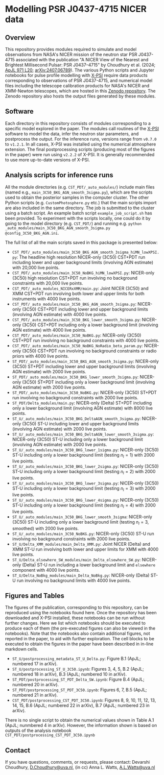 # Modelling PSR J0437-4715 NICER data

## Overview

This repository provides modules required to simulate and model observations from NASA's NICER mission of the neutron star PSR J0437-4715 associated with the publication "A NICER View of the Nearest and Brightest Millisecond Pulsar: PSR J0437–4715" by Choudhury et al. (2024; [ApJL 971 L20](https://doi.org/10.3847/2041-8213/ad5a6f); [arXiv:2407.06789](https://doi.org/10.48550/arXiv.2407.06789)). The various Python scripts and Jupyter notebooks for pulse profile modelling with [X-PSI](https://github.com/xpsi-group/xpsi) require data products corresponding to observations of PSR J0437-4715, and numerical model files including the telescope calibration products for NASA's NICER and XMM-Newton telescopes, which are hosted in this [Zenodo repository](https://zenodo.org/records/13766753). The Zenodo repository also hosts the output files generated by these modules. 


## Software

Each directory in this repository consists of modules corresponding to a specific model explored in the paper. The modules call routines of the [X-PSI](https://github.com/xpsi-group/xpsi) software to model the data, infer the neutron star parameters, and postprocess the output. For the inference runs, versions range from `v0.7.0` to `v1.2.1`. In all cases, X-PSI was installed using the numerical atmosphere extension. The final postprocessing scripts (producing most of the figures in the paper) were run using `v2.2.2` of X-PSI. It is generally recommended to use more up-to-date versions of X-PSI.

## Analysis scripts for inference runs

All the module directories (e.g. ``CST_PDT/_auto_modules/``) include main files (named e.g., ``main_3C50_BKG_AGN_smooth_3sigma.py``), which are the scripts used to obtain the posterior samples in the computer cluster. The other Python scripts (e.g. ``CustomPhotosphere.py`` etc.) that the main scripts import are also included in the same directory. The job is submitted to the cluster using a batch script. An example batch script ``example_job_script.sh`` has been provided. To experiment with the scripts locally, one could do it by going to the model directory (e.g. ``CST_PDT/``) and running e.g. ``python _auto_modules/main_3C50_BKG_AGN_smooth_3sigma.py @config_3C50_BKG_AGN.ini``.

The full list of all the main scripts saved in this package is presented below:

* ``CST_PDT/_auto_modules/main_3C50_BKG_AGN_smooth_3sigma_hiMN_lowXPSI.py``: The headline high resolution NICER-only (3C50) CST+PDT run including lower and upper background limits (involving AGN estimate) with 20,000 live points.
* ``CST_PDT/_auto_modules/main_3C50_NoBKG_hiMN_lowXPSI.py``: NICER-only (3C50) high resolution CST+PDT run involving no background constraints with 20,000 live points.
* ``CST_PDT/_auto_modules_NICERxXMM/main.py``: Joint NICER (3C50) and XMM CST+PDT run involving both lower and upper limits for both instruments with 4000 live points.
* ``CST_PDT/_auto_modules/main_3C50_BKG_AGN_smooth_3sigma.py``: NICER-only (3C50) CST+PDT including lower and upper background limits (involving AGN estimate) with 4000 live points.
* ``CST_PDT/_auto_modules/main_3C50_BKG_lower_smooth_3sigma.py``: NICER-only (3C50) CST+PDT including only a lower background limit (involving AGN estimate) with 4000 live points.
* ``CST_PDT/_auto_modules/main_3C50_NoBKG.py``: NICER-only (3C50) CST+PDT run involving no background constraints with 4000 live points.
* ``CST_PDT/_auto_modules/main_3C50_NoBKG_NoRadio_beta_param.py``: NICER-only (3C50) CST+PDT run involving no background constraints or radio priors with 4000 live points.
* ``ST_PDT/_auto_modules/main_3C50_BKG_AGN_smooth_3sigma.py``: NICER-only (3C50) ST+PDT including lower and upper background limits (involving AGN estimate) with 2000 live points.
* ``ST_PDT/_auto_modules/main_3C50_BKG_lower_smooth_3sigma.py``: NICER-only (3C50) ST+PDT including only a lower background limit (involving AGN estimate) with 2000 live points.
* ``ST_PDT/_auto_modules/main_3C50_NoBKG.py``: NICER-only (3C50) ST+PDT run involving no background constraints with 2000 live points.
* ``ST_PDT/Delta_modules/main.py``: NICER-only (Delta) ST+PDT including only a lower background limit (involving AGN estimate) with 8000 live points.
* ``ST_U/_auto_modules/main_3C50_BKG_DeltaAGN_smooth_3sigma.py``: NICER-only (3C50) ST-U including lower and upper background limits (involving AGN estimate) with 2000 live points.
* ``ST_U/_auto_modules/main_3C50_BKG_DeltaAGN_lower_smooth_3sigma.py``: NICER-only (3C50) ST-U including only a lower background limit (involving AGN estimate) with 2000 live points.
* ``ST_U/_auto_modules/main_3C50_BKG_lower_1sigma.py``: NICER-only (3C50) ST-U including only a lower background limit (testing $n_l = 1$) with 2000 live points. 
* ``ST_U/_auto_modules/main_3C50_BKG_lower_2sigma.py``: NICER-only (3C50) ST-U including only a lower background limit (testing $n_l = 2$) with 2000 live points. 
* ``ST_U/_auto_modules/main_3C50_BKG_lower_3sigma.py``: NICER-only (3C50) ST-U including only a lower background limit (testing $n_l = 3$) with 2000 live points. 
* ``ST_U/_auto_modules/main_3C50_BKG_lower_4sigma.py``: NICER-only (3C50) ST-U including only a lower background limit (testing $n_l = 4$) with 2000 live points. 
* ``ST_U/_auto_modules/main_3C50_BKG_lower_smooth_3sigma``: NICER-only (3C50) ST-U including only a lower background limit (testing $n_l = 3$, smoothed) with 2000 live points. 
* ``ST_U/_auto_modules/main_3C50_NoBKG.py``: NICER-only (3C50) ST-U run involving no background constraints with 2000 live points.
* ``ST_U/Delta_XMM_modules/main_Delta_XMM.py``: Joint NICER (Delta) and XMM ST-U run involving both lower and upper limits for XMM with 4000 live points.
* ``ST_U/Delta_elsewhere_SW_modules/main_Delta_elsewhere_SW.py``: NICER-only (Delta) ST-U run including a lower background limit and ``elsewhere`` component with 4000 live points.
* ``ST_U/Delta_NoBkg_modules/main_Delta_NoBkg.py``: NICER-only (Delta) ST-U run involving no background limits with 4000 live points.

## Figures and Tables

The figures of the publication, corresponding to this repository, can be reproduced using the notebooks found here. Once the repository has been downloaded and X-PSI installed, these notebooks can be run without further changes. Here we list which notebooks should be executed to produce each of them (the pre-executed figures can also be viewed in the notebooks). Note that the notebooks also contain additional figures, not reported in the paper, to aid with further exploration. The cell blocks to be executed to obtain the figures in the paper have been described in in-line markdown cells.
* ``ST_U/postprocessing_metadata_ST_U_Delta.py``: Figure B.1 (ApJL; numbered 17 in arXiv).
* ``ST_U/postprocessing_ST_U_3C50.ipynb``: Figures 3, 4, 5, B.2 (ApJL; numbered 18 in arXiv), B.3 (ApJL; numbered 10 in arXiv).
* ``ST_PDT/postprocessing_ST_PDT_Delta_SW.ipynb``: Figure B.4 (ApJL; numbered 20 in arXiv).
* ``ST_PDT/postprocessing_ST_PDT_3C50.ipynb``: Figures 6, 7, B.5 (ApJL; numbered 21 in arXiv).
* ``CST_PDT/postprocessing_CST_PDT_3C50.ipynb``: Figures 8, 9, 10, 11, 12, 13, 14, 15, B.6 (ApJL; numbered 22 in arXiv), B.7 (ApJL; numbered 23 in arXiv).

There is no single script to obtain the numerical values shown in Table A.1 (ApJL; nunmbered 4 in arXiv). However, the information shown is based on outputs of the analysis notebook ``CST_PDT/postprocessing_CST_PDT_3C50.ipynb``

## Contact

If you have questions, comments, or requests, please contact:
Devarshi Choudhury, D.Choudhury@uva.nl,
(in cc) Anna L. Watts, A.L.Watts@uva.nl
